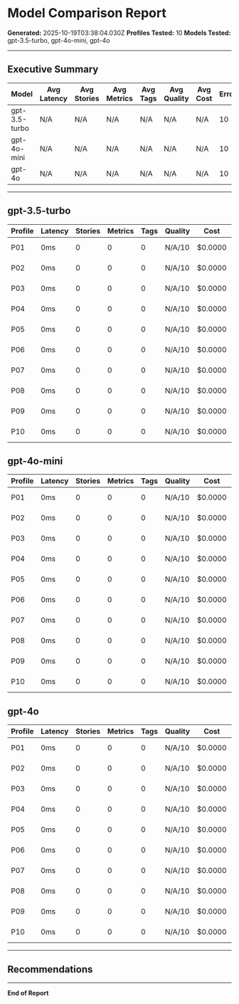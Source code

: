 # Model Comparison Report

**Generated:** 2025-10-19T03:38:04.030Z
**Profiles Tested:** 10
**Models Tested:** gpt-3.5-turbo, gpt-4o-mini, gpt-4o

---

## Executive Summary

| Model | Avg Latency | Avg Stories | Avg Metrics | Avg Tags | Avg Quality | Avg Cost | Errors |
|-------|-------------|-------------|-------------|----------|-------------|----------|--------|
| gpt-3.5-turbo | N/A | N/A | N/A | N/A | N/A | N/A | 10 |
| gpt-4o-mini | N/A | N/A | N/A | N/A | N/A | N/A | 10 |
| gpt-4o | N/A | N/A | N/A | N/A | N/A | N/A | 10 |

---

## gpt-3.5-turbo

| Profile | Latency | Stories | Metrics | Tags | Quality | Cost | Status |
|---------|---------|---------|---------|------|---------|------|--------|
| P01 | 0ms | 0 | 0 | 0 | N/A/10 | $0.0000 | ❌ Error |
| P02 | 0ms | 0 | 0 | 0 | N/A/10 | $0.0000 | ❌ Error |
| P03 | 0ms | 0 | 0 | 0 | N/A/10 | $0.0000 | ❌ Error |
| P04 | 0ms | 0 | 0 | 0 | N/A/10 | $0.0000 | ❌ Error |
| P05 | 0ms | 0 | 0 | 0 | N/A/10 | $0.0000 | ❌ Error |
| P06 | 0ms | 0 | 0 | 0 | N/A/10 | $0.0000 | ❌ Error |
| P07 | 0ms | 0 | 0 | 0 | N/A/10 | $0.0000 | ❌ Error |
| P08 | 0ms | 0 | 0 | 0 | N/A/10 | $0.0000 | ❌ Error |
| P09 | 0ms | 0 | 0 | 0 | N/A/10 | $0.0000 | ❌ Error |
| P10 | 0ms | 0 | 0 | 0 | N/A/10 | $0.0000 | ❌ Error |

## gpt-4o-mini

| Profile | Latency | Stories | Metrics | Tags | Quality | Cost | Status |
|---------|---------|---------|---------|------|---------|------|--------|
| P01 | 0ms | 0 | 0 | 0 | N/A/10 | $0.0000 | ❌ Error |
| P02 | 0ms | 0 | 0 | 0 | N/A/10 | $0.0000 | ❌ Error |
| P03 | 0ms | 0 | 0 | 0 | N/A/10 | $0.0000 | ❌ Error |
| P04 | 0ms | 0 | 0 | 0 | N/A/10 | $0.0000 | ❌ Error |
| P05 | 0ms | 0 | 0 | 0 | N/A/10 | $0.0000 | ❌ Error |
| P06 | 0ms | 0 | 0 | 0 | N/A/10 | $0.0000 | ❌ Error |
| P07 | 0ms | 0 | 0 | 0 | N/A/10 | $0.0000 | ❌ Error |
| P08 | 0ms | 0 | 0 | 0 | N/A/10 | $0.0000 | ❌ Error |
| P09 | 0ms | 0 | 0 | 0 | N/A/10 | $0.0000 | ❌ Error |
| P10 | 0ms | 0 | 0 | 0 | N/A/10 | $0.0000 | ❌ Error |

## gpt-4o

| Profile | Latency | Stories | Metrics | Tags | Quality | Cost | Status |
|---------|---------|---------|---------|------|---------|------|--------|
| P01 | 0ms | 0 | 0 | 0 | N/A/10 | $0.0000 | ❌ Error |
| P02 | 0ms | 0 | 0 | 0 | N/A/10 | $0.0000 | ❌ Error |
| P03 | 0ms | 0 | 0 | 0 | N/A/10 | $0.0000 | ❌ Error |
| P04 | 0ms | 0 | 0 | 0 | N/A/10 | $0.0000 | ❌ Error |
| P05 | 0ms | 0 | 0 | 0 | N/A/10 | $0.0000 | ❌ Error |
| P06 | 0ms | 0 | 0 | 0 | N/A/10 | $0.0000 | ❌ Error |
| P07 | 0ms | 0 | 0 | 0 | N/A/10 | $0.0000 | ❌ Error |
| P08 | 0ms | 0 | 0 | 0 | N/A/10 | $0.0000 | ❌ Error |
| P09 | 0ms | 0 | 0 | 0 | N/A/10 | $0.0000 | ❌ Error |
| P10 | 0ms | 0 | 0 | 0 | N/A/10 | $0.0000 | ❌ Error |

---

## Recommendations

---

**End of Report**
